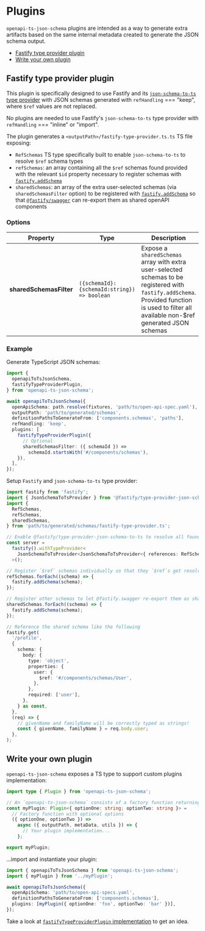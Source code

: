 # Plugins

`openapi-ts-json-schema` plugins are intended as a way to generate extra artifacts based on the same internal metadata created to generate the JSON schema output.

- [Fastify type provider plugin](#fastify-type-provider-plugin)
- [Write your own plugin](#write-your-own-plugin)

## Fastify type provider plugin

This plugin is specifically designed to use Fastify and its [`json-schema-to-ts` type provider](https://github.com/fastify/fastify-type-provider-json-schema-to-ts) with JSON schemas generated with `refHandling` === "keep", where `$ref` values are not replaced.

No plugins are needed to use Fastify's `json-schema-to-ts` type provider with `refHandling` === "inline" or "import".

The plugin generates a `<outputPath>/fastify-type-provider.ts.ts` TS file exposing:

- `RefSchemas` TS type specifically built to enable `json-schema-to-ts` to resolve `$ref` schema types
- `refSchemas`: an array containing all the `$ref` schemas found provided with the relevant `$id` property necessary to register schemas with [`fastify.addSchema`](https://fastify.dev/docs/latest/Reference/Server/#addschema)
- `sharedSchemas`: an array of the extra user-selected schemas (via `sharedSchemasFilter` option) to be registered with [`fastify.addSchema`](https://fastify.dev/docs/latest/Reference/Server/#addschema) so that [`@fastify/swagger`](https://github.com/fastify/fastify-swagger) can re-export them as shared openAPI components

### Options

| Property                | Type                                         | Description                                                                                                                                                                                  | Default |
| ----------------------- | -------------------------------------------- | -------------------------------------------------------------------------------------------------------------------------------------------------------------------------------------------- | ------- |
| **sharedSchemasFilter** | `({schemaId}: {schemaId:string}) => boolean` | Expose a `sharedSchemas` array with extra user-selected schemas to be registered with `fastify.addSchema`. Provided function is used to filter all available non-$ref generated JSON schemas | -       |

### Example

Generate TypeScript JSON schemas:

```ts
import {
  openapiToTsJsonSchema,
  fastifyTypeProviderPlugin,
} from 'openapi-ts-json-schema';

await openapiToTsJsonSchema({
  openApiSchema: path.resolve(fixtures, 'path/to/open-api-spec.yaml'),
  outputPath: 'path/to/generated/schemas',
  definitionPathsToGenerateFrom: ['components.schemas', 'paths'],
  refHandling: 'keep',
  plugins: [
    fastifyTypeProviderPlugin({
      // Optional
      sharedSchemasFilter: ({ schemaId }) =>
        schemaId.startsWith('#/components/schemas'),
    }),
  ],
});
```

Setup `Fastify` and `json-schema-to-ts` type provider:

```ts
import fastify from 'fastify';
import { JsonSchemaToTsProvider } from '@fastify/type-provider-json-schema-to-ts';
import {
  RefSchemas,
  refSchemas,
  sharedSchemas,
} from 'path/to/generated/schemas/fastify-type-provider.ts';

// Enable @fastify/type-provider-json-schema-to-ts to resolve all found `$ref` schema types
const server =
  fastify().withTypeProvider<
    JsonSchemaToTsProvider<JsonSchemaToTsProvider<{ references: RefSchemas }>>
  >();

// Register `$ref` schemas individually so that they `$ref`s get resolved runtime.
refSchemas.forEach((schema) => {
  fastify.addSchema(schema);
});

// Register other schemas to let @fastify.swagger re-export them as shared openAPI components
sharedSchemas.forEach((schema) => {
  fastify.addSchema(schema);
});

// Reference the shared schema like the following
fastify.get(
  '/profile',
  {
    schema: {
      body: {
        type: 'object',
        properties: {
          user: {
            $ref: '#/components/schemas/User',
          },
        },
        required: ['user'],
      },
    } as const,
  },
  (req) => {
    // givenName and familyName will be correctly typed as strings!
    const { givenName, familyName } = req.body.user;
  },
);
```

## Write your own plugin

`openapi-ts-json-schema` exposes a TS type to support custom plugins implementation:

```ts
import type { Plugin } from 'openapi-ts-json-schema';

// An `openapi-ts-json-schema` consists of a factory function returning an async function
const myPlugin: Plugin<{ optionOne: string; optionTwo: string }> =
  // Factory function with optional options
  ({ optionOne, optionTwo }) =>
    async ({ outputPath, metaData, utils }) => {
      // Your plugin implementation...
    };

export myPlugin;
```

...import and instantiate your plugin:

```ts
import { openapiToTsJsonSchema } from 'openapi-ts-json-schema';
import { myPlugin } from '../myPlugin';

await openapiToTsJsonSchema({
  openApiSchema: 'path/to/open-api-specs.yaml',
  definitionPathsToGenerateFrom: ['components.schemas'],
  plugins: [myPlugin({ optionOne: 'foo', optionTwo: 'bar' })],
});
```

Take a look at [`fastifyTypeProviderPlugin` implementation](../src/plugins/fastifyTypeProviderPlugin.ts) to get an idea.

